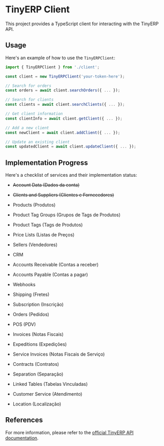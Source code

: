 # TinyERP Client

This project provides a TypeScript client for interacting with the TinyERP API.

## Usage

Here's an example of how to use the `TinyERPClient`:

```typescript
import { TinyERPClient } from './client';

const client = new TinyERPClient('your-token-here');

// Search for orders
const orders = await client.searchOrders({ ... });

// Search for clients
const clients = await client.searchClients({ ... });

// Get client information
const clientInfo = await client.getClient({ ... });

// Add a new client
const newClient = await client.addClient({ ... });

// Update an existing client
const updatedClient = await client.updateClient({ ... });
```

## Implementation Progress

Here's a checklist of services and their implementation status:

- ~~Account Data (Dados da conta)~~

- ~~Clients and Suppliers (Clientes e Fornecedores)~~

- Products (Produtos)

- Product Tag Groups (Grupos de Tags de Produtos)

- Product Tags (Tags de Produtos)

- Price Lists (Listas de Preços)

- Sellers (Vendedores)

- CRM

- Accounts Receivable (Contas a receber)

- Accounts Payable (Contas a pagar)

- Webhooks

- Shipping (Fretes)

- Subscription (Inscrição)

- Orders (Pedidos)

- POS (PDV)

- Invoices (Notas Fiscais)

- Expeditions (Expedições)

- Service Invoices (Notas Fiscais de Serviço)

- Contracts (Contratos)

- Separation (Separação)

- Linked Tables (Tabelas Vinculadas)

- Customer Service (Atendimento)

- Location (Localização)

## References

For more information, please refer to the [official TinyERP API documentation](https://tiny.com.br/api-docs/api).
